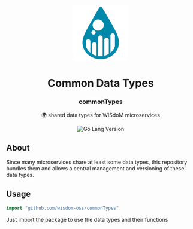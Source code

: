 <div align="center">
<img height="150px" src="https://raw.githubusercontent.com/wisdom-oss/brand/main/svg/standalone_color.svg">
<h1>Common Data Types</h1>
<h3>commonTypes</h3>
<p>🌍 shared data types for WISdoM microservices</p>
<img src="https://img.shields.io/github/go-mod/go-version/wisdom-oss/commonTypes?style=for-the-badge" alt="Go Lang Version"/>
</div>

## About
Since many microservices share at least some data types, this repository bundles
them and allows a central management and versioning of these data types.

## Usage
```go
import "github.com/wisdom-oss/commonTypes"
```

Just import the package to use the data types and their functions

